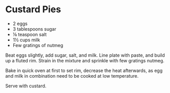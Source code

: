 # Custard Pies

- 2 eggs
- 3 tablespoons sugar
- ⅛ teaspoon salt
- 1½ cups milk
- Few gratings of nutmeg

Beat eggs slightly, add sugar, salt, and milk. Line plate with paste, and build up a fluted rim. Strain in the mixture and sprinkle with few gratings nutmeg.

Bake in quick oven at first to set rim, decrease the heat afterwards, as egg and milk in combination need to be cooked at low temperature.

Serve with custard.
